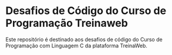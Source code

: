 # Desafios de Código do Curso de Programação Treinaweb

Este repositório é destinado aos desafios de código do Curso de Programação com Linguagem C da plataforma TreinaWeb.
